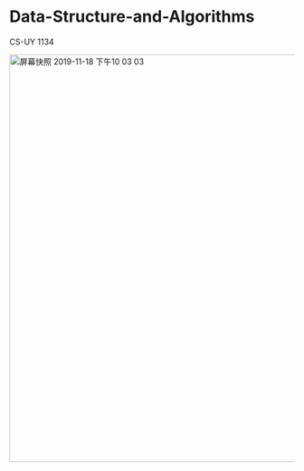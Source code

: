 # Data-Structure-and-Algorithms
CS-UY 1134

<img width="720" alt="屏幕快照 2019-11-18 下午10 03 03" src="https://user-images.githubusercontent.com/49352204/69112814-3d939e00-0a4f-11ea-8a8f-22c9f8b19a4d.png">

